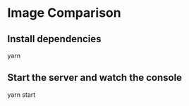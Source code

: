 # Image Comparison

## Install dependencies

  yarn

## Start the server and watch the console

  yarn start
